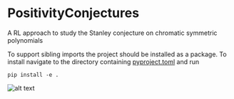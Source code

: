 # PositivityConjectures
A RL approach to study the Stanley conjecture on chromatic symmetric polynomials

To support sibling imports the project should be installed as a package. To install navigate to the directory containing [pyproject.toml](pyproject.toml) and run
```
pip install -e .
```

![alt text](https://github.com/berczig/PositivityConjectures/blob/main/classes.png?raw=true)